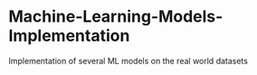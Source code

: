 # Machine-Learning-Models-Implementation
Implementation of several ML models on the real world datasets
